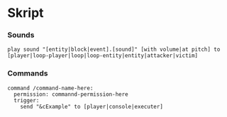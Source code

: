 # Skript #

### Sounds ###
```
play sound "[entity|block|event].[sound]" [with volume|at pitch] to [player|loop-player|loop|loop-entity|entity|attacker|victim]
```

### Commands ###
```
command /command-name-here:
  permission: commannd-permission-here
  trigger:
    send "&cExample" to [player|console|executer]
```
